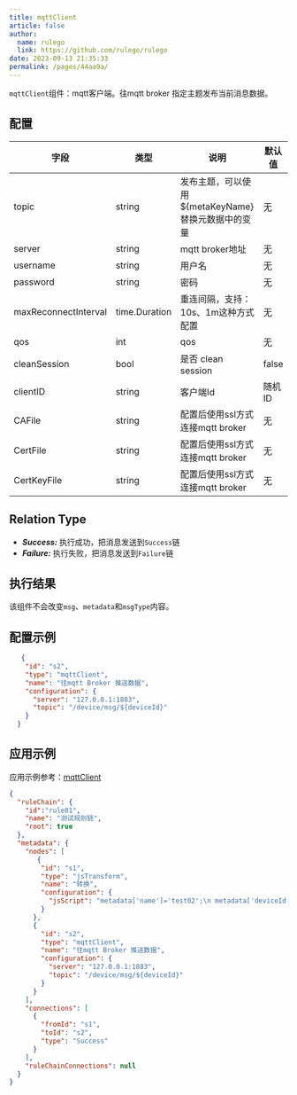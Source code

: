 ```yaml
---
title: mqttClient
article: false
author: 
  name: rulego
  link: https://github.com/rulego/rulego
date: 2023-09-13 21:35:33
permalink: /pages/44aa9a/
---
```


`mqttClient`组件：mqtt客户端。往mqtt broker 指定主题发布当前消息数据。

## 配置

| 字段                   | 类型            | 说明                                 | 默认值   |
|----------------------|---------------|------------------------------------|-------|
| topic                | string        | 发布主题，可以使用 ${metaKeyName} 替换元数据中的变量 | 无     |
| server               | string        | mqtt broker地址                      | 无     |
| username             | string        | 用户名                                | 无     |
| password             | string        | 密码                                 | 无     |
| maxReconnectInterval | time.Duration | 重连间隔，支持：10s、1m这种方式配置               | 无     |
| qos                  | int           | qos                                | 无     |
| cleanSession         | bool          | 是否 clean session                   | false |
| clientID             | string        | 客户端Id                              | 随机ID  |
| CAFile             | string        | 配置后使用ssl方式连接mqtt broker            | 无  |
| CertFile             | string        | 配置后使用ssl方式连接mqtt broker                              | 无  |
| CertKeyFile             | string        | 配置后使用ssl方式连接mqtt broker                              | 无  |


## Relation Type

- ***Success:*** 执行成功，把消息发送到`Success`链
- ***Failure:*** 执行失败，把消息发送到`Failure`链

## 执行结果

该组件不会改变`msg`、`metadata`和`msgType`内容。

## 配置示例

```json
   {
    "id": "s2",
    "type": "mqttClient",
    "name": "往mqtt Broker 推送数据",
    "configuration": {
      "server": "127.0.0.1:1883",
      "topic": "/device/msg/${deviceId}"
    }
  }
```

## 应用示例

应用示例参考：[mqttClient](https://github.com/rulego/rulego/blob/main/examples/mqtt_client/mqtt_client.go)

```json
{
  "ruleChain": {
	"id":"rule01",
    "name": "测试规则链",
    "root": true
  },
  "metadata": {
    "nodes": [
       {
        "id": "s1",
        "type": "jsTransform",
        "name": "转换",
        "configuration": {
          "jsScript": "metadata['name']='test02';\n metadata['deviceId']='id01';\n msg['addField']='addValue2'; return {'msg':msg,'metadata':metadata,'msgType':msgType};"
        }
      },
      {
        "id": "s2",
        "type": "mqttClient",
        "name": "往mqtt Broker 推送数据",
        "configuration": {
          "server": "127.0.0.1:1883",
          "topic": "/device/msg/${deviceId}"
        }
      }
    ],
    "connections": [
      {
        "fromId": "s1",
        "toId": "s2",
        "type": "Success"
      }
    ],
    "ruleChainConnections": null
  }
}
```